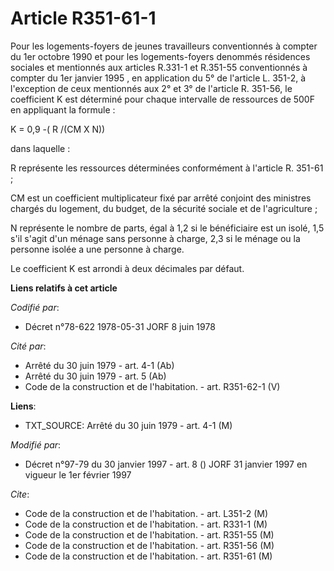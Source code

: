 # Article R351-61-1

Pour les logements-foyers de jeunes travailleurs conventionnés à compter du 1er octobre 1990 et pour les logements-foyers
denommés résidences sociales et mentionnés aux articles R.331-1 et R.351-55 conventionnés à compter du 1er janvier 1995 , en
application du 5° de l'article L. 351-2, à l'exception de ceux mentionnés aux 2° et 3° de l'article R. 351-56, le coefficient
K est déterminé pour chaque intervalle de ressources de 500F en appliquant la formule :

K = 0,9 -( R /(CM X N))

dans laquelle :

R représente les ressources déterminées conformément à l'article R. 351-61 ;

CM est un coefficient multiplicateur fixé par arrêté conjoint des ministres chargés du logement, du budget, de la sécurité
sociale et de l'agriculture ;

N représente le nombre de parts, égal à 1,2 si le bénéficiaire est un isolé, 1,5 s'il s'agit d'un ménage sans personne à
charge, 2,3 si le ménage ou la personne isolée a une personne à charge.

Le coefficient K est arrondi à deux décimales par défaut.

**Liens relatifs à cet article**

_Codifié par_:

  - Décret n°78-622 1978-05-31 JORF 8 juin 1978

_Cité par_:

  - Arrêté du 30 juin 1979 - art. 4-1 (Ab)
  - Arrêté du 30 juin 1979 - art. 5 (Ab)
  - Code de la construction et de l'habitation. - art. R351-62-1 (V)

**Liens**:

  - TXT_SOURCE: Arrêté du 30 juin 1979 - art. 4-1 (M)

_Modifié par_:

  - Décret n°97-79 du 30 janvier 1997 - art. 8 () JORF 31 janvier 1997 en vigueur le 1er février 1997

_Cite_:

  - Code de la construction et de l'habitation. - art. L351-2 (M)
  - Code de la construction et de l'habitation. - art. R331-1 (M)
  - Code de la construction et de l'habitation. - art. R351-55 (M)
  - Code de la construction et de l'habitation. - art. R351-56 (M)
  - Code de la construction et de l'habitation. - art. R351-61 (M)
